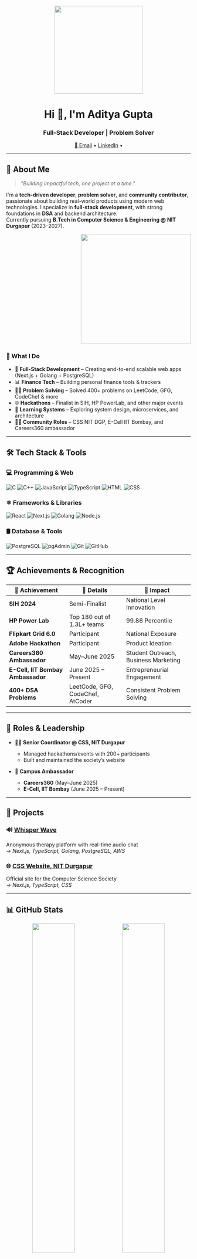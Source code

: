 <p align="center">
  <img src="https://cdn.dribbble.com/users/1162077/screenshots/3848914/programmer.png" height="240"/>
</p>

<h1 align="center">Hi 👋, I'm Aditya Gupta</h1>
<h3 align="center">Full-Stack Developer | Problem Solver </h3>

<p align="center">
  <a href="mailto:guptaadityaind0007@gmail.com">📧 Email</a> •
  <a href="https://www.linkedin.com/in/aditya-gupta-b59715307/">LinkedIn</a> •
</p>

---

## 🚀 About Me

> *"Building impactful tech, one project at a time."*

I'm a **tech-driven developer**, **problem solver**, and **community contributor**, passionate about building real-world products using modern web technologies. I specialize in **full-stack development**, with strong foundations in **DSA** and backend architecture.  
Currently pursuing **B.Tech in Computer Science & Engineering @ NIT Durgapur** (2023–2027).

<p align="right">
  <img src="./09c7af13-16a7-4622-b607-66af638a3980.png" width="300"/>
</p>

### 🎯 What I Do

- 🧾 **Full-Stack Development** – Creating end-to-end scalable web apps (Next.js + Golang + PostgreSQL)
- 📊 **Finance Tech** – Building personal finance tools & trackers
- 👨‍💻 **Problem Solving** – Solved 400+ problems on LeetCode, GFG, CodeChef & more
- 🌐 **Hackathons** – Finalist in SIH, HP PowerLab, and other major events
- 🧠 **Learning Systems** – Exploring system design, microservices, and architecture
- 🧑‍🏫 **Community Roles** – CSS NIT DGP, E-Cell IIT Bombay, and Careers360 ambassador

---

## 🛠 Tech Stack & Tools

### 💻 Programming & Web
![C](https://img.shields.io/badge/C-00599C?style=flat&logo=c&logoColor=white)
![C++](https://img.shields.io/badge/C++-00599C?style=flat&logo=c%2B%2B&logoColor=white)
![JavaScript](https://img.shields.io/badge/JavaScript-F7DF1E?style=flat&logo=javascript&logoColor=black)
![TypeScript](https://img.shields.io/badge/TypeScript-007ACC?style=flat&logo=typescript&logoColor=white)
![HTML](https://img.shields.io/badge/HTML5-E34F26?style=flat&logo=html5&logoColor=white)
![CSS](https://img.shields.io/badge/CSS3-1572B6?style=flat&logo=css3&logoColor=white)

### ⚛️ Frameworks & Libraries
![React](https://img.shields.io/badge/React-20232A?style=flat&logo=react&logoColor=61DAFB)
![Next.js](https://img.shields.io/badge/Next.js-000000?style=flat&logo=nextdotjs&logoColor=white)
![Golang](https://img.shields.io/badge/Go-00ADD8?style=flat&logo=go&logoColor=white)
![Node.js](https://img.shields.io/badge/Node.js-339933?style=flat&logo=node.js&logoColor=white)

### 🛢️ Database & Tools
![PostgreSQL](https://img.shields.io/badge/PostgreSQL-336791?style=flat&logo=postgresql&logoColor=white)
![pgAdmin](https://img.shields.io/badge/pgAdmin-3C3C3C?style=flat&logo=postgresql&logoColor=white)
![Git](https://img.shields.io/badge/Git-F05032?style=flat&logo=git&logoColor=white)
![GitHub](https://img.shields.io/badge/GitHub-181717?style=flat&logo=github&logoColor=white)

---

## 🏆 Achievements & Recognition

| 🏅 Achievement | 📜 Details | 🚀 Impact |
|----------------|------------|-----------|
| **SIH 2024** | Semi-Finalist | National Level Innovation |
| **HP Power Lab** | Top 180 out of 1.3L+ teams | 99.86 Percentile |
| **Flipkart Grid 6.0** | Participant | National Exposure |
| **Adobe Hackathon** | Participant | Product Ideation |
| **Careers360 Ambassador** | May–June 2025 | Student Outreach, Business Marketing |
| **E-Cell, IIT Bombay Ambassador** | June 2025 – Present | Entrepreneurial Engagement |
| **400+ DSA Problems** | LeetCode, GFG, CodeChef, AtCoder | Consistent Problem Solving |

---

## 📌 Roles & Leadership

- 👨‍💼 **Senior Coordinator @ CSS, NIT Durgapur**
  - Managed hackathons/events with 200+ participants
  - Built and maintained the society’s website

- 🎯 **Campus Ambassador**
  - **Careers360** (May–June 2025)
  - **E-Cell, IIT Bombay** (June 2025 – Present)

---

## 🚀 Projects

### 🔊 [Whisper Wave](https://whisperwave.co)
Anonymous therapy platform with real-time audio chat  
→ *Next.js, TypeScript, Golang, PostgreSQL, AWS*

### 🌐 [CSS Website, NIT Durgapur](https://www.cssnitdgp.in)
Official site for the Computer Science Society  
→ *Next.js, TypeScript, CSS*

---

## 📊 GitHub Stats

<p align="center">
  <img src="https://github-readme-stats.vercel.app/api?username=dev-aditya-g&show_icons=true&theme=radical" width="48%"/>
  <img src="https://github-readme-stats.vercel.app/api/top-langs/?username=dev-aditya-g&layout=compact&theme=radical" width="48%"/>
</p>

---

## 🌐 Let's Connect

<a href="https://www.linkedin.com/in/aditya-gupta-b59715307/">
  <img src="https://img.shields.io/badge/Aditya Gupta-LinkedIn-blue?style=flat&logo=linkedin">
</a>
&nbsp;&nbsp;
<a href="mailto:guptaadityaind0007@gmail.com">
  <img src="https://img.shields.io/badge/Gmail-guptaadityaind0007@gmail.com-red?style=flat&logo=gmail">
</a>

---

⭐️ Star my repos, follow me, and let’s collaborate on something awesome!

